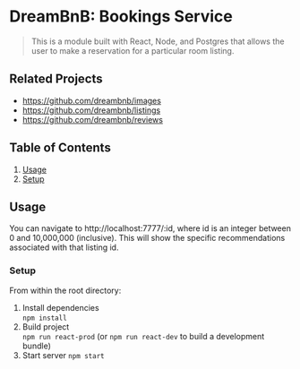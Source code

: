 # DreamBnB: Bookings Service

> This is a module built with React, Node, and Postgres that allows the user to make a reservation for a particular room listing. 

## Related Projects

  - https://github.com/dreambnb/images
  - https://github.com/dreambnb/listings
  - https://github.com/dreambnb/reviews

## Table of Contents

1. [Usage](#ssage)
1. [Setup](#setup)

## Usage

You can navigate to http://localhost:7777/:id, where id is an integer between 0 and 10,000,000 (inclusive). This will show the specific recommendations associated with that listing id.

### Setup

From within the root directory:

1. Install dependencies  
   `npm install`  
2. Build project  
   `npm run react-prod` (or `npm run react-dev` to build a development bundle)  
3. Start server
   `npm start`


